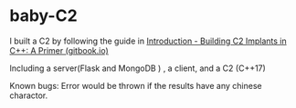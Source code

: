 # baby-C2

I built a C2 by following the guide in  [Introduction - Building C2 Implants in C++: A Primer (gitbook.io)](https://shogunlab.gitbook.io/building-c2-implants-in-cpp-a-primer/)

Including a server(Flask and MongoDB ) , a client, and a C2 (C++17)

Known bugs: Error would be thrown if the results have any chinese charactor.